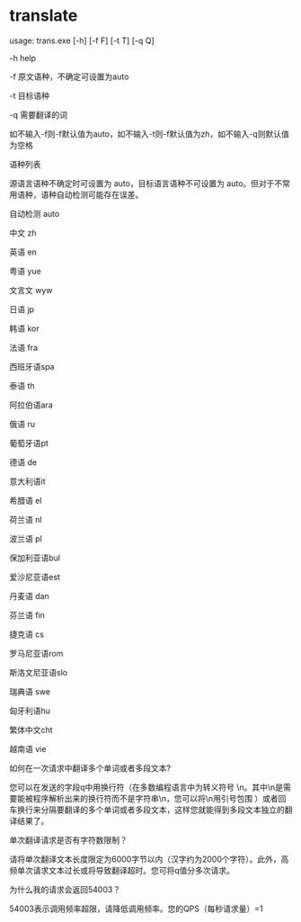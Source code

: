 # translate

usage: trans.exe [-h] [-f F] [-t T] [-q Q]

-h   help

-f    原文语种，不确定可设置为auto

-t    目标语种

-q   需要翻译的词

如不输入-f则-f默认值为auto，如不输入-t则-f默认值为zh，如不输入-q则默认值为空格

语种列表

源语言语种不确定时可设置为 auto，目标语言语种不可设置为 auto。但对于不常用语种，语种自动检测可能存在误差。

自动检测    auto

中文    zh

英语    en

粤语    yue

文言文  wyw

日语    jp

韩语    kor

法语    fra

西班牙语spa

泰语    th

阿拉伯语ara

俄语    ru

葡萄牙语pt

德语    de

意大利语it

希腊语  el

荷兰语  nl

波兰语  pl

保加利亚语bul

爱沙尼亚语est

丹麦语  dan

芬兰语  fin

捷克语  cs

罗马尼亚语rom

斯洛文尼亚语slo

瑞典语  swe

匈牙利语hu

繁体中文cht

越南语  vie

如何在一次请求中翻译多个单词或者多段文本?

您可以在发送的字段q中用换行符（在多数编程语言中为转义符号 \n。其中\n是需要能被程序解析出来的换行符而不是字符串\n，您可以将\n用引号包围 ）或者回车换行来分隔要翻译的多个单词或者多段文本，这样您就能得到多段文本独立的翻译结果了。

单次翻译请求是否有字符数限制？

请将单次翻译文本长度限定为6000字节以内（汉字约为2000个字符）。此外，高频单次请求文本过长或将导致翻译超时。您可将q值分多次请求。

为什么我的请求会返回54003？

54003表示调用频率超限，请降低调用频率。您的QPS（每秒请求量）=1
